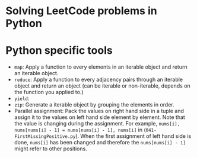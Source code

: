 # Solving LeetCode problems in Python

# Python specific tools
* `map`: Apply a function to every elements in an iterable object and return an iterable object.
* `reduce`: Apply a function to every adjacency pairs through an iterable object and return an object (can be iterable or non-iterable, depends on the function you applied to.)
* `yield`:
* `zip`: Generate a iterable object by grouping the elements in order.
* Parallel assignment: Pack the values on right hand side in a tuple and assign it to the values on left hand side element by element. Note that the value is changing during the assignment. For example, `nums[i], nums[nums[i] - 1] = nums[nums[i] - 1], nums[i]` in (`041-FirstMissingPositive.py`). When the first assignment of left hand side is done, `nums[i]` has been changed and therefore the `nums[nums[i] - 1]` might refer to other positions.